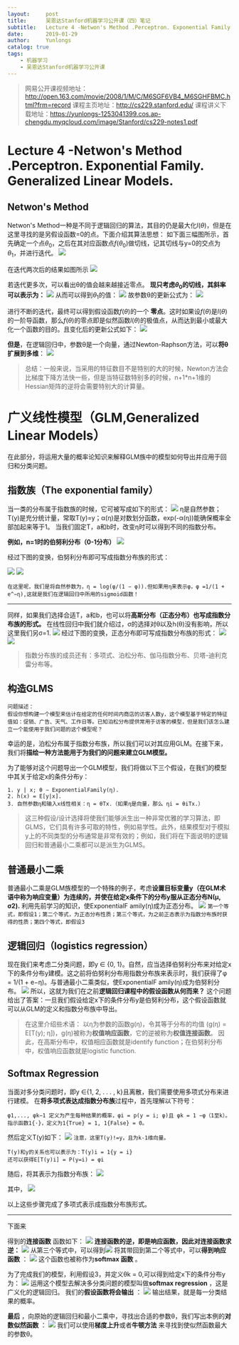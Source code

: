 ```yaml
---
layout:     post
title:      吴恩达Stanford机器学习公开课（四）笔记
subtitle:   Lecture 4 -Netwon's Method .Perceptron. Exponential Family. Generalized Linear Models.
date:       2019-01-29
author:     Yunlongs
catalog: true
tags:
    - 机器学习
    - 吴恩达Stanford机器学习公开课
---
```


>网易公开课视频地址：http://open.163.com/movie/2008/1/M/C/M6SGF6VB4_M6SGHFBMC.html?frm=record
课程主页地址：http://cs229.stanford.edu/
课程讲义下载地址：https://yunlongs-1253041399.cos.ap-chengdu.myqcloud.com/image/Stanford/cs229-notes1.pdf

# Lecture 4 -Netwon's Method .Perceptron. Exponential Family. Generalized Linear Models.

## Netwon's Method

Netwon's Method一种是不同于逻辑回归的算法，其目的仍是最大化$l(θ)$，但是在这里寻找的是另假设函数=0的点。下面介绍其算法思想：
如下面三幅图所示，首先确定一个点$θ_0$，之后在其对应函数点$f(θ_0)$做切线，记其切线与y=0的交点为$θ_1$，并进行迭代。
![](https://yunlongs-1253041399.cos.ap-chengdu.myqcloud.com/image/Stanford/lecture-4-1.jpg)

在迭代两次后的结果如图所示
![](https://yunlongs-1253041399.cos.ap-chengdu.myqcloud.com/image/Stanford/lecture-4-2.jpg)

若迭代更多次，可以看出θ的值会越来越接近零点。
**现只考虑$θ_0$的切线，其斜率可以表示为：**
![](https://yunlongs-1253041399.cos.ap-chengdu.myqcloud.com/image/Stanford/lecture-4-3.jpg)
从而可以得到$θ_1$的值：
![](https://yunlongs-1253041399.cos.ap-chengdu.myqcloud.com/image/Stanford/lecture-4-4.jpg)
故参数θ的更新公式为：
![](https://yunlongs-1253041399.cos.ap-chengdu.myqcloud.com/image/Stanford/lecture-4-5.jpg)

进行不断的迭代，最终可以得到假设函数$f(θ)$的一个 **零点**。这时如果设$f(θ)$是$l(θ)$的一阶导函数，那么$f(θ)$的零点即是似然函数$l(θ)$的极值点，从而达到最小或最大化一个函数的目的。且变化后的更新公式如下：
![](https://yunlongs-1253041399.cos.ap-chengdu.myqcloud.com/image/Stanford/lecture-4-6.jpg)

**但是**，在逻辑回归中，参数θ是一个向量，通过Newton-Raphson方法，可以**将θ扩展到多维**：
![](https://yunlongs-1253041399.cos.ap-chengdu.myqcloud.com/image/Stanford/lecture-4-7.jpg)

>总结：一般来说，当采用的特征数目不是特别的大的时候，Newton方法会比梯度下降方法快一些，但是当特征数特别多的时候，n+1*n+1维的Hessian矩阵的逆将会需要特别大的计算量。

# 广义线性模型（GLM,Generalized Linear Models）
在此部分，将运用大量的概率论知识来解释GLM族中的模型如何导出并应用于回归和分类问题。
## 指数族（The exponential family）
当一类的分布属于指数族的时候，它可被写成如下的形式：
![](https://yunlongs-1253041399.cos.ap-chengdu.myqcloud.com/image/Stanford/lecture-4-8.jpg)
η是自然参数；T(y)是充分统计量，常取T(y)=y；α(η)是对数划分函数，exp(-α(η))能确保概率全部加起来等于1。
当我们固定T，a和b时，改变η时可以得到不同的指数分布。

**例如，n=1时的伯努利分布（0-1分布）**
![](https://yunlongs-1253041399.cos.ap-chengdu.myqcloud.com/image/Stanford/lecture-4-9.jpg)

经过下图的变换，伯努利分布即可写成指数分布族的形式：

![](https://yunlongs-1253041399.cos.ap-chengdu.myqcloud.com/image/Stanford/lecture-4-11.jpg)
![](https://yunlongs-1253041399.cos.ap-chengdu.myqcloud.com/image/Stanford/lecture-4-12.jpg)

`在这里呢，我们是将自然参数为，η = log(φ/(1 − φ)).但如果用η来表示φ，φ =1/(1 + e^−η),这就是我们在逻辑回归中所用的sigmoid函数！`

---
同样，如果我们选择合适T，a和b，也可以将**高斯分布（正态分布）也写成指数分布族的形式。**
在线性回归中我们就介绍过，σ的选择对θ以及h(θ)没有影响，所以这里我们另σ=1.
![](https://yunlongs-1253041399.cos.ap-chengdu.myqcloud.com/image/Stanford/lecture-4-13.jpg)
经过下图的变换，正态分布即可写成指数分布族的形式：
![](https://yunlongs-1253041399.cos.ap-chengdu.myqcloud.com/image/Stanford/lecture-4-14.jpg)
![](https://yunlongs-1253041399.cos.ap-chengdu.myqcloud.com/image/Stanford/lecture-4-15.jpg)

>指数分布族的成员还有：多项式、泊松分布、伽马指数分布、贝塔-迪利克雷分布等。

## 构造GLMS
```
问题描述：
假设你想构建一个模型来估计在给定的任何时间内商店的访客人数y，这个模型基于特定的特征值如：促销、广告、天气、工作日等。已知泊松分布提供常用于访客的模型，但是我们该怎么建立一个能使用于我们问题的这个模型呢？
```
幸运的是，泊松分布属于指数分布族，所以我们可以对其应用GLM。在接下来，我们将**描绘一种方法能用于为我们的问题来建立GLM模型。**

为了能够对这个问题导出一个GLM模型，我们将做以下三个假设，在我们的模型中其关于给定x的条件分布y：
```
1. y | x; θ ∼ ExponentialFamily(η).
2. h(x) = E[y|x].
3. 自然参数η和输入x线性相关：η = θTx.（如果η是向量，那么 ηi = θiTx.）
```
>这三种假设/设计选择将使我们能够派生出一种非常优雅的学习算法，即GLMS，它们具有许多可取的特性，例如易学性。此外，结果模型对于模拟y上的不同类型的分布通常是非常有效的；例如，我们将在下面说明的逻辑回归和普通最小二乘都可以是派生为GLMS。

## 普通最小二乘
普通最小二乘是GLM族模型的一个特殊的例子，考虑**设置目标变量y（在GLM术语中称为响应变量）为连续的，并使在给定x条件下的分布y服从正态分布N(µ, σ2).** 利用先前学习的知识，使ExponentialF amily(η)成为正态分布。
![](https://yunlongs-1253041399.cos.ap-chengdu.myqcloud.com/image/Stanford/lecture-4-16.jpg)
`第一个等式，即假设1；第二个等式，为正态分布性质；第三个等式，为之前正态表示为指数分布族时获得的性质；第四个等式，即假设3`

## 逻辑回归（logistics regression）
现在我们来考虑二分类问题，即y ∈ {0, 1}。自然，应当选择伯努利分布来对给定x下的条件分布y建模。这之前将伯努利分布用指数分布族来表示时，我们获得了φ = 1/(1 + e−η)。与普通最小二乘类似，使ExponentialF amily(η)成为伯努利分布。
![](https://yunlongs-1253041399.cos.ap-chengdu.myqcloud.com/image/Stanford/lecture-4-17.jpg)
所以，这就为我们在之前**逻辑回归课程中的假设函数从何而来？** 这个问题给出了答案：一旦我们假设给定x下的条件分布y是伯努利分布，这个假设函数就可以从GLM的定义和指数分布族中导出。

>在这里介绍些术语：
以η为参数的函数g(η)，令其等于分布的均值 (g(η) = E[T(y); η])，g(η)被称为**权值响应函数**，它的逆被称为**权值连接函数**。
因此，在高斯分布中，权值相应函数就是identify function；在伯努利分布中，权值响应函数就是logistic function.

## Softmax Regression
当面对多分类问题时，即y ∈{1, 2, . . . , k}且离散，我们需要使用多项式分布来进行建模。
在**将多项式表达成指数分布族**过程中，首先理解以下符号：
```
φ1,..., φk−1 定义为产生每种结果的概率，φi = p(y = i; φ)且 φk = 1 −φ（1至k）。
指示函数1{·}，定义为1{True} = 1, 1{False} = 0。
``` 
然后定义T(y)如下：
![](https://yunlongs-1253041399.cos.ap-chengdu.myqcloud.com/image/Stanford/lecture-4-18.jpg)
`注意，这里T(y)!=y，且为k-1维向量。`

```
T(y)和y的关系也可以表示为：T(y)i = 1{y = i}
还可以获得E[T(y)i] = P(y=i) = φi
```
随后，将其表示为指数分布族：
![](https://yunlongs-1253041399.cos.ap-chengdu.myqcloud.com/image/Stanford/lecture-4-19.jpg)

其中，
![](https://yunlongs-1253041399.cos.ap-chengdu.myqcloud.com/image/Stanford/lecture-4-20.jpg)

以上这些步骤完成了多项式表示成指数分布族形式。

---
下面来

得到的**连接函数** 函数如下：
![](https://yunlongs-1253041399.cos.ap-chengdu.myqcloud.com/image/Stanford/lecture-4-21.jpg)
**连接函数的逆，即是响应函数，因此对连接函数求逆：**
![](https://yunlongs-1253041399.cos.ap-chengdu.myqcloud.com/image/Stanford/lecture-4-22.jpg)
从第三个等式中，可以得到![](https://yunlongs-1253041399.cos.ap-chengdu.myqcloud.com/image/Stanford/lecture-4-23.jpg)
将其带回到第二个等式中，可以**得到响应函数** ：
![](https://yunlongs-1253041399.cos.ap-chengdu.myqcloud.com/image/Stanford/lecture-4-24.jpg)
这个函数也被称作为**softmax 函数** 。


为了完成我们的模型，利用假设3，并定义θk = 0,可以得到给定x下的条件分布y为：
![](https://yunlongs-1253041399.cos.ap-chengdu.myqcloud.com/image/Stanford/lecture-4-25.jpg)
运用这个模型去解决多分类问题的模型叫做**softmax regression** ，这是广义化的逻辑回归。
我们的**假设函数将会输出** ：
![](https://yunlongs-1253041399.cos.ap-chengdu.myqcloud.com/image/Stanford/lecture-4-26.jpg)
输出结果，就是每一分类结果的概率。

**最后** ，向原始的逻辑回归和最小二乘中，寻找出合适的参数θ，我们写出本例的**对数似然函数** ：
![](https://yunlongs-1253041399.cos.ap-chengdu.myqcloud.com/image/Stanford/lecture-4-27.jpg)
我们可以使用**梯度上升**或者**牛顿方法** 来寻找到使似然函数最大的参数θ。